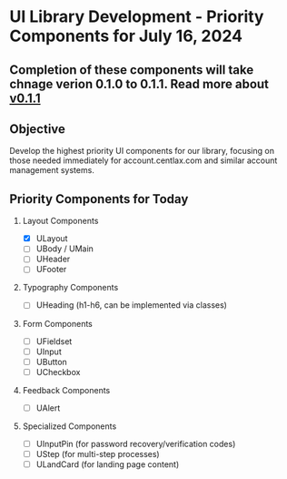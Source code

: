 # UI Library Development - Priority Components for July 16, 2024

## Completion of these components will take chnage verion 0.1.0 to 0.1.1. Read more about [v0.1.1](/version.md)

## Objective

Develop the highest priority UI components for our library, focusing on those needed immediately for account.centlax.com and similar account management systems.

## Priority Components for Today

1. Layout Components

   - [x] ULayout
   - [ ] UBody / UMain
   - [ ] UHeader
   - [ ] UFooter

2. Typography Components

   - [ ] UHeading (h1-h6, can be implemented via classes)

3. Form Components

   - [ ] UFieldset
   - [ ] UInput
   - [ ] UButton
   - [ ] UCheckbox

4. Feedback Components

   - [ ] UAlert

5. Specialized Components
   - [ ] UInputPin (for password recovery/verification codes)
   - [ ] UStep (for multi-step processes)
   - [ ] ULandCard (for landing page content)

